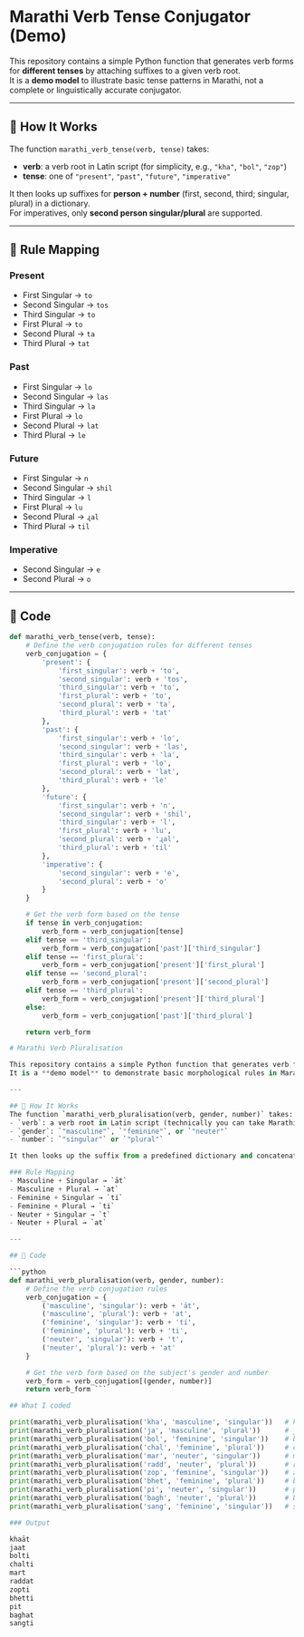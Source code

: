 # Marathi Verb Tense Conjugator (Demo)

This repository contains a simple Python function that generates verb forms for **different tenses** by attaching suffixes to a given verb root.  
It is a **demo model** to illustrate basic tense patterns in Marathi, not a complete or linguistically accurate conjugator.

---

## 🔹 How It Works
The function `marathi_verb_tense(verb, tense)` takes:
- **verb**: a verb root in Latin script (for simplicity, e.g., `"kha"`, `"bol"`, `"zop"`)  
- **tense**: one of `"present"`, `"past"`, `"future"`, `"imperative"`  

It then looks up suffixes for **person + number** (first, second, third; singular, plural) in a dictionary.  
For imperatives, only **second person singular/plural** are supported.  

---

## 🔹 Rule Mapping

### Present
- First Singular → `to`
- Second Singular → `tos`
- Third Singular → `to`
- First Plural → `to`
- Second Plural → `ta`
- Third Plural → `tat`

### Past
- First Singular → `lo`
- Second Singular → `las`
- Third Singular → `la`
- First Plural → `lo`
- Second Plural → `lat`
- Third Plural → `le`

### Future
- First Singular → `n`
- Second Singular → `shil`
- Third Singular → `l`
- First Plural → `lu`
- Second Plural → `ɻal`
- Third Plural → `til`

### Imperative
- Second Singular → `e`
- Second Plural → `o`

---

## 🔹 Code

```python
def marathi_verb_tense(verb, tense):
    # Define the verb conjugation rules for different tenses
    verb_conjugation = {
        'present': {
            'first_singular': verb + 'to',
            'second_singular': verb + 'tos',
            'third_singular': verb + 'to',
            'first_plural': verb + 'to',
            'second_plural': verb + 'ta',
            'third_plural': verb + 'tat'
        },
        'past': {
            'first_singular': verb + 'lo',
            'second_singular': verb + 'las',
            'third_singular': verb + 'la',
            'first_plural': verb + 'lo',
            'second_plural': verb + 'lat',
            'third_plural': verb + 'le'
        },
        'future': {
            'first_singular': verb + 'n',
            'second_singular': verb + 'shil',
            'third_singular': verb + 'l',
            'first_plural': verb + 'lu',
            'second_plural': verb + 'ɻal',
            'third_plural': verb + 'til'
        },
        'imperative': {
            'second_singular': verb + 'e',
            'second_plural': verb + 'o'
        }
    }

    # Get the verb form based on the tense
    if tense in verb_conjugation:
        verb_form = verb_conjugation[tense]
    elif tense == 'third_singular':
        verb_form = verb_conjugation['past']['third_singular']
    elif tense == 'first_plural':
        verb_form = verb_conjugation['present']['first_plural']
    elif tense == 'second_plural':
        verb_form = verb_conjugation['present']['second_plural']
    elif tense == 'third_plural':
        verb_form = verb_conjugation['present']['third_plural']
    else:
        verb_form = verb_conjugation['past']['third_plural']

    return verb_form

# Marathi Verb Pluralisation

This repository contains a simple Python function that generates verb forms by attaching suffixes to a given verb root based on gender and number.  
It is a **demo model** to demonstrate basic morphological rules in Marathi, not a linguistically complete conjugator.

---

## 🔹 How It Works
The function `marathi_verb_pluralisation(verb, gender, number)` takes:
- `verb`: a verb root in Latin script (technically you can take Marathi Script for this, but for my convenience I have used Latin Script as we commonly use Hinglish/Minglish on Whatsapp and I wanted to try with this first) (e.g., `"kha"`, `"ja"`, `"bol"`)  
- `gender`: `"masculine"`, `"feminine"`, or `"neuter"`  
- `number`: `"singular"` or `"plural"`

It then looks up the suffix from a predefined dictionary and concatenates it to the root.  

### Rule Mapping
- Masculine + Singular → `āt`  
- Masculine + Plural → `at`  
- Feminine + Singular → `ti`  
- Feminine + Plural → `ti`  
- Neuter + Singular → `t`  
- Neuter + Plural → `at`  

---

## 🔹 Code

```python
def marathi_verb_pluralisation(verb, gender, number):
    # Define the verb conjugation rules
    verb_conjugation = {
        ('masculine', 'singular'): verb + 'āt',
        ('masculine', 'plural'): verb + 'at',
        ('feminine', 'singular'): verb + 'ti',
        ('feminine', 'plural'): verb + 'ti',
        ('neuter', 'singular'): verb + 't',
        ('neuter', 'plural'): verb + 'at'
    }

    # Get the verb form based on the subject's gender and number
    verb_form = verb_conjugation[(gender, number)]
    return verb_form ```

## What I coded

print(marathi_verb_pluralisation('kha', 'masculine', 'singular'))   # khaāt
print(marathi_verb_pluralisation('ja', 'masculine', 'plural'))      # jaat
print(marathi_verb_pluralisation('bol', 'feminine', 'singular'))    # bolti
print(marathi_verb_pluralisation('chal', 'feminine', 'plural'))     # chalti
print(marathi_verb_pluralisation('mar', 'neuter', 'singular'))      # mart
print(marathi_verb_pluralisation('radd', 'neuter', 'plural'))       # raddat
print(marathi_verb_pluralisation('zop', 'feminine', 'singular'))    # zopti
print(marathi_verb_pluralisation('bhet', 'feminine', 'plural'))     # bhetti
print(marathi_verb_pluralisation('pi', 'neuter', 'singular'))       # pit
print(marathi_verb_pluralisation('bagh', 'neuter', 'plural'))       # baghat
print(marathi_verb_pluralisation('sang', 'feminine', 'singular'))   # sangti

### Output

khaāt
jaat
bolti
chalti
mart
raddat
zopti
bhetti
pit
baghat
sangti

